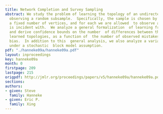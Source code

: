 ```yaml
---
title: Network Completion and Survey Sampling
abstract: We study the problem of learning the topology of an undirected network  by
  observing a random subsample.  Specifically, the sample is chosen by  randomly selecting
  a fixed number of vertices, and for each we are allowed  to observe all edges it
  is incident with.  We analyze a general formalization  of learning from such samples,
  and derive confidence bounds on the number  of differences between the true and
  learned topologies, as a function of  the number of observed mistakes and the algorithm's
  bias.  In addition to this  general analysis, we also analyze a variant of the problem
  under a stochastic  block model assumption.
pdf: "./hanneke09a/hanneke09a.pdf"
layout: inproceedings
key: hanneke09a
month: 0
firstpage: 209
lastpage: 215
origpdf: http://jmlr.org/proceedings/papers/v5/hanneke09a/hanneke09a.pdf
sections: 
authors:
- given: Steve
  family: Hanneke
- given: Eric P.
  family: Xing
---
```

